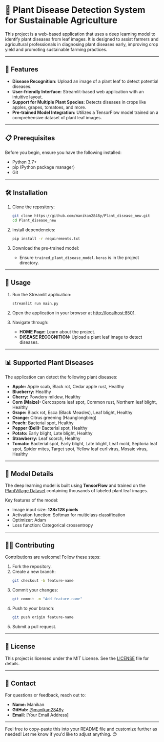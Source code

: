 # 🌱 Plant Disease Detection System for Sustainable Agriculture

This project is a web-based application that uses a deep learning model to identify plant diseases from leaf images. It is designed to assist farmers and agricultural professionals in diagnosing plant diseases early, improving crop yield and promoting sustainable farming practices.

---

## 📖 Features

- **Disease Recognition:** Upload an image of a plant leaf to detect potential diseases.
- **User-friendly Interface:** Streamlit-based web application with an intuitive layout.
- **Support for Multiple Plant Species:** Detects diseases in crops like apples, grapes, tomatoes, and more.
- **Pre-trained Model Integration:** Utilizes a TensorFlow model trained on a comprehensive dataset of plant leaf images.

---

## 📋 Prerequisites

Before you begin, ensure you have the following installed:

- Python 3.7+
- pip (Python package manager)
- Git

---

## 🛠️ Installation

1. Clone the repository:
   ```bash
   git clone https://github.com/manikan2848y/Plant_disease_new.git
   cd Plant_disease_new
   ```

2. Install dependencies:
   ```bash
   pip install -r requirements.txt
   ```

3. Download the pre-trained model:
   - Ensure `trained_plant_disease_model.keras` is in the project directory.

---

## 🚀 Usage

1. Run the Streamlit application:
   ```bash
   streamlit run main.py
   ```

2. Open the application in your browser at [http://localhost:8501](http://localhost:8501).

3. Navigate through:
   - **HOME Page:** Learn about the project.
   - **DISEASE RECOGNITION:** Upload a plant leaf image to detect diseases.

---

## 📊 Supported Plant Diseases

The application can detect the following plant diseases:

- **Apple:** Apple scab, Black rot, Cedar apple rust, Healthy
- **Blueberry:** Healthy
- **Cherry:** Powdery mildew, Healthy
- **Corn (Maize):** Cercospora leaf spot, Common rust, Northern leaf blight, Healthy
- **Grape:** Black rot, Esca (Black Measles), Leaf blight, Healthy
- **Orange:** Citrus greening (Haunglongbing)
- **Peach:** Bacterial spot, Healthy
- **Pepper (Bell):** Bacterial spot, Healthy
- **Potato:** Early blight, Late blight, Healthy
- **Strawberry:** Leaf scorch, Healthy
- **Tomato:** Bacterial spot, Early blight, Late blight, Leaf mold, Septoria leaf spot, Spider mites, Target spot, Yellow leaf curl virus, Mosaic virus, Healthy

---

## 🧠 Model Details

The deep learning model is built using **TensorFlow** and trained on the [PlantVillage Dataset](https://www.kaggle.com/datasets/emmarex/plantdisease) containing thousands of labeled plant leaf images.

Key features of the model:
- Image input size: **128x128 pixels**
- Activation function: Softmax for multiclass classification
- Optimizer: Adam
- Loss function: Categorical crossentropy

---

## 👨‍💻 Contributing

Contributions are welcome! Follow these steps:

1. Fork the repository.
2. Create a new branch:
   ```bash
   git checkout -b feature-name
   ```
3. Commit your changes:
   ```bash
   git commit -m "Add feature-name"
   ```
4. Push to your branch:
   ```bash
   git push origin feature-name
   ```
5. Submit a pull request.

---

## 📜 License

This project is licensed under the MIT License. See the [LICENSE](LICENSE) file for details.

---

## 📧 Contact

For questions or feedback, reach out to:

- **Name:** Manikan
- **GitHub:** [@manikan2848y](https://github.com/manikan2848y)
- **Email:** [Your Email Address]

---

Feel free to copy-paste this into your README file and customize further as needed! Let me know if you'd like to adjust anything. 😊
